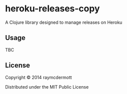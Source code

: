 # heroku-releases-copy

A Clojure library designed to manage releases on Heroku

## Usage

TBC

## License

Copyright © 2014 raymcdermott

Distributed under the MIT Public License